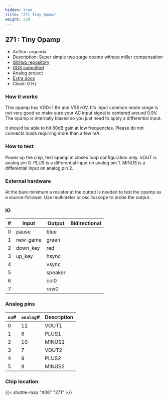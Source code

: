 ```yaml
---
hidden: true
title: "271 Tiny Opamp"
weight: 220
---
```


## 271 : Tiny Opamp

* Author: argunda
* Description: Super simple two stage opamp without miller compensation
* [GitHub repository](https://github.com/argunda/tt06-tiny-opamp)
* [GDS submitted](https://github.com/argunda/tt06-tiny-opamp/actions/runs/8758173841)
* Analog project
* [Extra docs]()
* Clock: 0 Hz

<!---

This file is used to generate your project datasheet. Please fill in the information below and delete any unused
sections.

You can also include images in this folder and reference them in the markdown. Each image must be less than
512 kb in size, and the combined size of all images must be less than 1 MB.
-->


### How it works

This opamp has VDD=1.8V and VSS=0V. It's input common mode range is not very good so make sure your AC input signal is centered around 0.9V. The opamp is internally biased so you just need to apply a differential input.

It should be able to hit 60dB gain at low frequencies. Please do not connects loads requiring more than a few mA.

### How to test

Power up the chip, test opamp in closed loop configuration only.
VOUT is analog pin 0.
PLUS is a differential input on analog pin 1.
MINUS is a differential input on analog pin 2.

### External hardware

At the bare minimum a resistor at the output is needed to test the opamp as a source-follower. Use multimeter or oscilloscope to probe the output.


### IO

| #             | Input    | Output   | Bidirectional   |
| ------------- | -------- | -------- | --------------- |
| 0 | pause  | blue  |         |
| 1 | new_game  | green  |         |
| 2 | down_key  | red  |         |
| 3 | up_key  | hsync  |         |
| 4 |   | vsync  |         |
| 5 |   | speaker  |         |
| 6 |   | col0  |         |
| 7 |   | row0  |         |

### Analog pins

| `ua`#        | `analog`#        | Description         |
| ------------ | ---------------- | ------------------- |
| 0 | 11 | VOUT1           |
| 1 | 6 | PLUS1           |
| 2 | 10 | MINUS1           |
| 3 | 7 | VOUT2           |
| 4 | 9 | PLUS2           |
| 5 | 8 | MINUS2           |

### Chip location

{{< shuttle-map "tt06" "271" >}}
